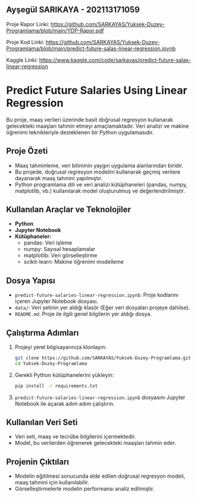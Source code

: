 ## Ayşegül SARIKAYA - 202113171059

Proje Rapor Linki: https://github.com/SARKAYAS/Yuksek-Duzey-Programlama/blob/main/YDP-Rapor.pdf

Proje Kod Linki: https://github.com/SARKAYAS/Yuksek-Duzey-Programlama/blob/main/predict-future-salas-linear-regression.ipynb

Kaggle Linki: https://www.kaggle.com/code/sarkayas/predict-future-salas-linear-regression



# Predict Future Salaries Using Linear Regression

Bu proje, maaş verileri üzerinde basit doğrusal regresyon kullanarak gelecekteki maaşları tahmin etmeyi amaçlamaktadır. Veri analizi ve makine öğrenimi teknikleriyle desteklenen bir Python uygulamasıdır.

## Proje Özeti

- Maaş tahminleme, veri biliminin yaygın uygulama alanlarından biridir.  
- Bu projede, doğrusal regresyon modelini kullanarak geçmiş verilere dayanarak maaş tahmini yapılmıştır.  
- Python programlama dili ve veri analizi kütüphaneleri (pandas, numpy, matplotlib, vb.) kullanılarak model oluşturulmuş ve değerlendirilmiştir.

## Kullanılan Araçlar ve Teknolojiler

- **Python**  
- **Jupyter Notebook**  
- **Kütüphaneler:** 
  - pandas: Veri işleme  
  - numpy: Sayısal hesaplamalar  
  - matplotlib: Veri görselleştirme  
  - scikit-learn: Makine öğrenimi modelleme  

## Dosya Yapısı

- `predict-future-salaries-linear-regression.ipynb`: Proje kodlarını içeren Jupyter Notebook dosyası.  
- `data/`: Veri setinin yer aldığı klasör (Eğer veri dosyaları projeye dahilse).  
- `README.md`: Proje ile ilgili genel bilgilerin yer aldığı dosya.  

## Çalıştırma Adımları

1. Projeyi yerel bilgisayarınıza klonlayın:  
   ```bash
   git clone https://github.com/SARKAYAS/Yuksek-Duzey-Programlama.git
   cd Yuksek-Duzey-Programlama
   ```

2. Gerekli Python kütüphanelerini yükleyin:  
   ```bash
   pip install -r requirements.txt
   ```

3. `predict-future-salaries-linear-regression.ipynb` dosyasını Jupyter Notebook ile açarak adım adım çalıştırın.  

## Kullanılan Veri Seti

- Veri seti, maaş ve tecrübe bilgilerini içermektedir.  
- Model, bu verilerden öğrenerek gelecekteki maaşları tahmin eder.  

## Projenin Çıktıları

- Modelin eğitilmesi sonucunda elde edilen doğrusal regresyon modeli, maaş tahmini için kullanılabilir.  
- Görselleştirmelerle modelin performansı analiz edilmiştir.  



